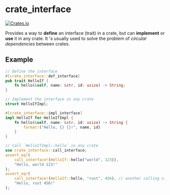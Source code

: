 # crate_interface

[![Crates.io](https://img.shields.io/crates/v/crate_interface)](https://crates.io/crates/crate_interface)

Provides a way to **define** an interface (trait) in a crate, but can
**implement** or **use** it in any crate. It 's usually used to solve
the problem of *circular dependencies* between crates.

## Example

```rust
// Define the interface
#[crate_interface::def_interface]
pub trait HelloIf {
    fn hello(&self, name: &str, id: usize) -> String;
}

// Implement the interface in any crate
struct HelloIfImpl;

#[crate_interface::impl_interface]
impl HelloIf for HelloIfImpl {
    fn hello(&self, name: &str, id: usize) -> String {
        format!("Hello, {} {}!", name, id)
    }
}

// Call `HelloIfImpl::hello` in any crate
use crate_interface::call_interface;
assert_eq!(
    call_interface!(HelloIf::hello("world", 123)),
    "Hello, world 123!"
);
assert_eq!(
    call_interface!(HelloIf::hello, "rust", 456), // another calling style
    "Hello, rust 456!"
);
```
